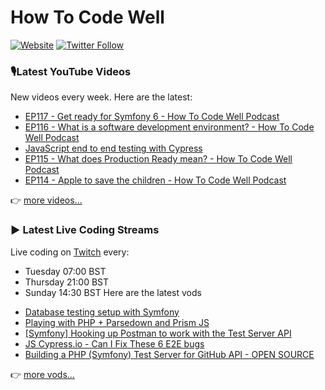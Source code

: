# How To Code Well

[![Website](https://img.shields.io/twitch/status/howtocodewell?color=pink&label=LIVE%20CODING%20ON%20TWITCH&logoColor=%3D&style=for-the-badge)](https://howtocodewell.net/live)
[![Twitter Follow](https://img.shields.io/twitter/follow/howtocodewell?color=pink&logo=twitter&style=for-the-badge)](https://twitter.com/intent/follow?original_referer=https%3A%2F%2Fgithub.com%2Fhowtocodewell&screen_name=howtocodewell)


### 🎙️Latest YouTube Videos
New videos every week.  Here are the latest:
<!-- YOUTUBE-HTCW:START -->
- [EP117 - Get ready for Symfony 6 - How To Code Well Podcast](https://www.youtube.com/watch?v=9DzVq-yY_Eg)
- [EP116 - What is a software development environment? - How To Code Well Podcast](https://www.youtube.com/watch?v=eEChOR13AzU)
- [JavaScript end to end testing with Cypress](https://www.youtube.com/watch?v=-Hcdzm562BU)
- [EP115 - What does Production Ready mean? - How To Code Well Podcast](https://www.youtube.com/watch?v=3oGcV5QND14)
- [EP114 - Apple to save the children - How To Code Well Podcast](https://www.youtube.com/watch?v=Nf-GtNbcS2g)
<!-- YOUTUBE-HTCW:END -->

👉 [more videos...](https://youtube.com/howtocodewell)

### ▶️ Latest Live Coding Streams
Live coding on [Twitch](https://howtocodewell.net/live) every:
- Tuesday 07:00 BST
- Thursday 21:00 BST
- Sunday 14:30 BST
Here are the latest vods

<!-- YOUTUBE-HTCW-LIVE:START -->
- [Database testing setup with Symfony](https://www.youtube.com/watch?v=VjeV8Aic1WA)
- [Playing with PHP + Parsedown and Prism JS](https://www.youtube.com/watch?v=rtUR458gvLI)
- [[Symfony] Hooking up Postman to work with the Test Server API](https://www.youtube.com/watch?v=Tin6M9INKWQ)
- [JS Cypress.io - Can I Fix These 6 E2E bugs](https://www.youtube.com/watch?v=HStfHCtRzhY)
- [Building a PHP (Symfony) Test Server for GitHub API - OPEN SOURCE](https://www.youtube.com/watch?v=ANiQLWYlavw)
<!-- YOUTUBE-HTCW-LIVE:END -->

👉 [more vods...](https://youtube.com/howtocodewelllive)